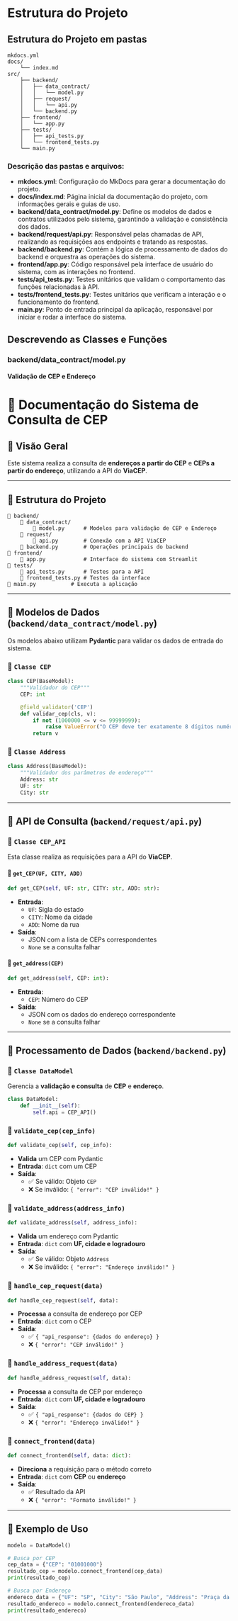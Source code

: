 # Estrutura do Projeto
## Estrutura do Projeto em pastas
    mkdocs.yml          
    docs/
        └── index.md     
    src/
        ├── backend/       
        │   ├── data_contract/
        │   │   └── model.py   
        │   ├── request/
        │   │   └── api.py     
        │   └── backend.py     
        ├── frontend/     
        │   └── app.py    
        ├── tests/         
        │   ├── api_tests.py   
        │   └── frontend_tests.py 
        └── main.py        

### Descrição das pastas e arquivos:

- **mkdocs.yml**: Configuração do MkDocs para gerar a documentação do projeto.
- **docs/index.md**: Página inicial da documentação do projeto, com informações gerais e guias de uso.
- **backend/data_contract/model.py**: Define os modelos de dados e contratos utilizados pelo sistema, garantindo a validação e consistência dos dados.
- **backend/request/api.py**: Responsável pelas chamadas de API, realizando as requisições aos endpoints e tratando as respostas.
- **backend/backend.py**: Contém a lógica de processamento de dados do backend e orquestra as operações do sistema.
- **frontend/app.py**: Código responsável pela interface de usuário do sistema, com as interações no frontend.
- **tests/api_tests.py**: Testes unitários que validam o comportamento das funções relacionadas à API.
- **tests/frontend_tests.py**: Testes unitários que verificam a interação e o funcionamento do frontend.
- **main.py**: Ponto de entrada principal da aplicação, responsável por iniciar e rodar a interface do sistema.

## Descrevendo as Classes e Funções

### backend/data_contract/model.py

#### Validação de CEP e Endereço

# 📌 Documentação do Sistema de Consulta de CEP

## 📖 Visão Geral

Este sistema realiza a consulta de **endereços a partir do CEP** e **CEPs a partir do endereço**, utilizando a API do **ViaCEP**.

---

## 📌 Estrutura do Projeto

```
📂 backend/
    📂 data_contract/
        📜 model.py    	# Modelos para validação de CEP e Endereço
    📂 request/
        📜 api.py       	# Conexão com a API ViaCEP
    📜 backend.py     	# Operações principais do backend
📂 frontend/
    📜 app.py         	# Interface do sistema com Streamlit
📂 tests/
    📜 api_tests.py   	# Testes para a API
    📜 frontend_tests.py # Testes da interface
📜 main.py          	# Executa a aplicação
```

---

## 📌 Modelos de Dados (`backend/data_contract/model.py`)

Os modelos abaixo utilizam **Pydantic** para validar os dados de entrada do sistema.

### 🔹 `Classe CEP`

```python
class CEP(BaseModel):
    """Validador do CEP"""
    CEP: int

    @field_validator('CEP')
    def validar_cep(cls, v):
        if not (1000000 <= v <= 99999999):
            raise ValueError("O CEP deve ter exatamente 8 dígitos numéricos.")
        return v
```

### 🔹 `Classe Address`

```python
class Address(BaseModel):
    """Validador dos parâmetros de endereço"""
    Address: str
    UF: str
    City: str
```

---

## 📌 API de Consulta (`backend/request/api.py`)

### 🔹 `Classe CEP_API`

Esta classe realiza as requisições para a API do **ViaCEP**.

#### 🔸 `get_CEP(UF, CITY, ADD)`

```python
def get_CEP(self, UF: str, CITY: str, ADD: str):
```

- **Entrada**:
    - `UF`: Sigla do estado
    - `CITY`: Nome da cidade
    - `ADD`: Nome da rua
- **Saída**:
    - JSON com a lista de CEPs correspondentes
    - `None` se a consulta falhar

#### 🔸 `get_address(CEP)`

```python
def get_address(self, CEP: int):
```

- **Entrada**:
    - `CEP`: Número do CEP
- **Saída**:
    - JSON com os dados do endereço correspondente
    - `None` se a consulta falhar

---

## 📌 Processamento de Dados (`backend/backend.py`)

### 🔹 `Classe DataModel`

Gerencia a **validação e consulta** de **CEP** e **endereço**.

```python
class DataModel:
    def __init__(self):
        self.api = CEP_API()
```

### 🔸 `validate_cep(cep_info)`

```python
def validate_cep(self, cep_info):
```

- **Valida** um CEP com Pydantic
- **Entrada**: `dict` com um CEP
- **Saída**:
    - ✅ Se válido: Objeto `CEP`
    - ❌ Se inválido: `{ "error": "CEP inválido!" }`

### 🔸 `validate_address(address_info)`

```python
def validate_address(self, address_info):
```

- **Valida** um endereço com Pydantic
- **Entrada**: `dict` com **UF, cidade e logradouro**
- **Saída**:
    - ✅ Se válido: Objeto `Address`
    - ❌ Se inválido: `{ "error": "Endereço inválido!" }`

### 🔸 `handle_cep_request(data)`

```python
def handle_cep_request(self, data):
```

- **Processa** a consulta de endereço por CEP
- **Entrada**: `dict` com o CEP
- **Saída**:
    - ✅ `{ "api_response": {dados do endereço} }`
    - ❌ `{ "error": "CEP inválido!" }`

### 🔸 `handle_address_request(data)`

```python
def handle_address_request(self, data):
```

- **Processa** a consulta de CEP por endereço
- **Entrada**: `dict` com **UF, cidade e logradouro**
- **Saída**:
    - ✅ `{ "api_response": {dados do CEP} }`
    - ❌ `{ "error": "Endereço inválido!" }`

### 🔸 `connect_frontend(data)`

```python
def connect_frontend(self, data: dict):
```

- **Direciona** a requisição para o método correto
- **Entrada**: `dict` com **CEP** ou **endereço**
- **Saída**:
    - ✅ Resultado da API
    - ❌ `{ "error": "Formato inválido!" }`

---

## 📌 Exemplo de Uso

```python
modelo = DataModel()

# Busca por CEP
cep_data = {"CEP": "01001000"}
resultado_cep = modelo.connect_frontend(cep_data)
print(resultado_cep)

# Busca por Endereço
endereco_data = {"UF": "SP", "City": "São Paulo", "Address": "Praça da Sé"}
resultado_endereco = modelo.connect_frontend(endereco_data)
print(resultado_endereco)
```


